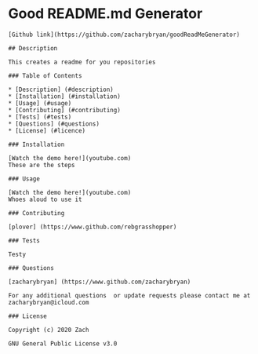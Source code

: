 # Good README.md Generator

    [Github link](https://github.com/zacharybryan/goodReadMeGenerator)

    ## Description
    
    This creates a readme for you repositories
    
    ### Table of Contents
    
    * [Description] (#description)
    * [Installation] (#installation)
    * [Usage] (#usage)
    * [Contributing] (#contributing)
    * [Tests] (#tests)
    * [Questions] (#questions)
    * [License] (#licence)
    
    ### Installation
    
    [Watch the demo here!](youtube.com)
    These are the steps
    
    ### Usage
    
    [Watch the demo here!](youtube.com)
    Whoes aloud to use it
    
    ### Contributing
    
    [plover] (https://www.github.com/rebgrasshopper)
    
    ### Tests
    
    Testy
    
    ### Questions
    
    [zacharybryan] (https://www.github.com/zacharybryan)
    
    For any additional questions  or update requests please contact me at zacharybryan@icloud.com
    
    ### License
    
    Copyright (c) 2020 Zach
    
    GNU General Public License v3.0